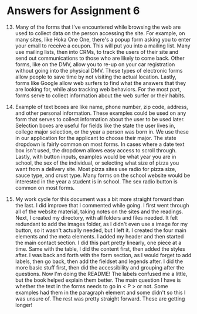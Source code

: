 # Answers for Assignment 6

13. Many of the forms that I've encountered while browsing the web are used to collect data on the person accessing the site. For example, on many sites, like Hoka One One, there's a popup form asking you to enter your email to receive a coupon. This will put you into a mailing list. Many use mailing lists, then into CRMs, to track the users of their site and send out communications to those who are likely to come back. Other forms, like on the DMV, allow you to re-up on your car registration without going into the physical DMV. These types of electronic forms allow people to save time by not visiting the actual location. Lastly, forms like Google allow web surfers to find what the answers that they are looking for, while also tracking web behaviors. For the most part, forms serve to collect information about the web surfer or their habits.

14. Example of text boxes are like name, phone number, zip code, address, and other personal information. These examples could be used on any form that serves to collect information about the user to be used later. Selection boxes are useful for fields like the state the user lives in, college major selection, or the year a person was born in. We use these in our application for the applicant to choose their major. The state dropdown is fairly common on most forms. In cases where a date text box isn't used, the dropdown allows easy access to scroll through. Lastly, with button inputs, examples would be what year you are in school, the sex of the individual, or selecting what size of pizza you want from a delivery site. Most pizza sites use radio for pizza size, sauce type, and crust type. Many forms on the school website would be interested in the year a student is in school. The sex radio button is common on most forms.

15. My work cycle for this document was a bit more straight forward than the last. I did improve that I commented while going. I first went through all of the website material, taking notes on the sites and the readings. Next, I created my directory, with all folders and files needed. It felt redundant to add the images folder, as I didn't even use a image for my button, so it wasn't actually needed, but I left it. I created the four main elements and the meta elements. I added my header and then started the main contact section. I did this part pretty linearly, one piece at a time. Same with the table, I did the content first, then added the styles after. I was back and forth with the form section, as I would forget to add labels, then go back, then add the fieldset and legends after. I did the more basic stuff first, then did the accessibility and grouping after the questions. Now I'm doing the README! The labels confused me a little, but the book helped explain them better. The main question I have is whether the text in the forms needs to go in < P > or not. Some examples had them in the paragraph element and some didn't so this I was unsure of. The rest was pretty straight forward. These are getting longer!
